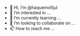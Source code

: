- 👋 Hi, I’m @haquemofijul
- 👀 I’m interested in ...
- 🌱 I’m currently learning ...
- 💞️ I’m looking to collaborate on ...
- 📫 How to reach me ...

<!---
haquemofijul/haquemofijul is a ✨ special ✨ repository because its `README.md` kotlinx-coroutines-debug/resources/META-INF/services/reactor.blockhound.integration.BlockHoundIntegration appears on your GitHub profile.
You can click the Preview link to take a look at your changes.
--->
